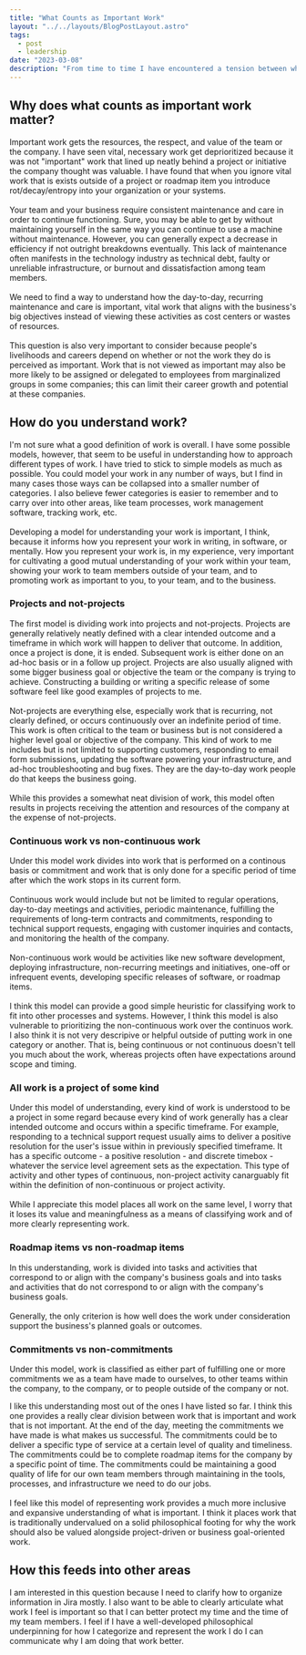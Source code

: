 ```yaml
---
title: "What Counts as Important Work"
layout: "../../layouts/BlogPostLayout.astro"
tags:
  - post
  - leadership
date: "2023-03-08"
description: "From time to time I have encountered a tension between what is considered important work. In my experience, work tied to a formal project or to business goals is often deemed important work, and other vital work is de-emphasized. We still need to honor and respect the vital day-to-day work teams do to keep the lights on."
---
```


## Why does what counts as important work matter?
Important work gets the resources, the respect, and value of the team or the company. I have seen vital, necessary work get deprioritized because it was not "important" work that lined up neatly behind a project or initiative the company thought was valuable. I have found that when you ignore vital work that is exists outside of a project or roadmap item you introduce rot/decay/entropy into your organization or your systems.\
\
Your team and your business require consistent maintenance and care in order to continue functioning. Sure, you may be able to get by without maintaining yourself in the same way you can continue to use a machine without maintenance. However, you can generally expect a decrease in efficiency if not outright breakdowns eventually. This lack of maintenance often manifests in the technology industry as technical debt, faulty or unreliable infrastructure, or burnout and dissatisfaction among team members.\
\
We need to find a way to understand how the day-to-day, recurring maintenance and care is important, vital work that aligns with the business's big objectives instead of viewing these activities as cost centers or wastes of resources.\
\
This question is also very important to consider because people's livelihoods and careers depend on whether or not the work they do is perceived as important. Work that is not viewed as important may also be more likely to be assigned or delegated to employees from marginalized groups in some companies; this can limit their career growth and potential at these companies.

## How do you understand work?
I'm not sure what a good definition of work is overall. I have some possible models, however, that seem to be useful in understanding how to approach different types of work. I have tried to stick to simple models as much as possible. You could model your work in any number of ways, but I find in many cases those ways can be collapsed into a smaller number of categories. I also believe fewer categories is easier to remember and to carry over into other areas, like team processes, work management software, tracking work, etc.\
\
Developing a model for understanding your work is important, I think, because it informs how you represent your work in writing, in software, or mentally. How you represent your work is, in my experience, very important for cultivating a good mutual understanding of your work within your team, showing your work to team members outside of your team, and to promoting work as important to you, to your team, and to the business.

### Projects and not-projects
The first model is dividing work into projects and not-projects. Projects are generally relatively neatly defined with a clear intended outcome and a timeframe in which work will happen to deliver that outcome. In addition, once a project is done, it is ended. Subsequent work is either done on an ad-hoc basis or in a follow up project. Projects are also usually aligned with some bigger business goal or objective the team or the company is trying to achieve. Constructing a building or writing a specific release of some software feel like good examples of projects to me.\
\
Not-projects are everything else, especially work that is recurring, not clearly defined, or occurs continuously over an indefinite period of time. This work is often critical to the team or business but is not considered a higher level goal or objective of the company. This kind of work to me includes but is not limited to supporting customers, responding to email form submissions, updating the software powering your infrastructure, and ad-hoc troubleshooting and bug fixes. They are the day-to-day work people do that keeps the business going.\
\
While this provides a somewhat neat division of work, this model often results in projects receiving the attention and resources of the company at the expense of not-projects.

### Continuous work vs non-continuous work
Under this model work divides into work that is performed on a continous basis or commitment and work that is only done for a specific period of time after which the work stops in its current form.\
\
Continuous work would include but not be limited to regular operations, day-to-day meetings and activities, periodic maintenance, fulfilling the requirements of long-term contracts and commitments, responding to technical support requests, engaging with customer inquiries and contacts, and monitoring the health of the company.\
\
Non-continuous work would be activities like new software development, deploying infrastructure, non-recurring meetings and initiatives, one-off or infrequent events, developing specific releases of software, or roadmap items.\
\
I think this model can provide a good simple heuristic for classifying work to fit into other processes and systems. However, I think this model is also vulnerable to prioritizing the non-continuous work over the continuos work. I also think it is not very descripive or helpful outside of putting work in one category or another. That is, being continuous or not continuous doesn't tell you much about the work, whereas projects often have expectations around scope and timing.

### All work is a project of some kind
Under this model of understanding, every kind of work is understood to be a project in some regard because every kind of work generally has a clear intended outcome and occurs within a specific timeframe. For example, responding to a technical support request usually aims to deliver a positive resolution for the user's issue within in previously specified timeframe. It has a specific outcome - a positive resolution - and discrete timebox - whatever the service level agreement sets as the expectation. This type of activity and other types of continuous, non-project activity  canarguably fit within the definition of non-continuous or project activity.\
\
While I appreciate this model places all work on the same level, I worry that it loses its value and meaningfulness as a means of classifying work and of more clearly representing work.
### Roadmap items vs non-roadmap items
In this understanding, work is divided into tasks and activities that correspond to or align with the company's business goals and into tasks and activities that do not correspond to or align with the company's business goals.\
\
Generally, the only criterion is how well does the work under consideration support the business's planned goals or outcomes.

### Commitments vs non-commitments
Under this model, work is classified as either part of fulfilling one or more commitments we as a team have made to ourselves, to other teams within the company, to the company, or to people outside of the company or not.

I like this understanding most out of the ones I have listed so far. I think this one provides a really clear division between work that is important and work that is not important. At the end of the day, meeting the commitments we have made is what makes us successful. The commitments could be to deliver a specific type of service at a certain level of quality and timeliness. The commitments could be to complete roadmap items for the company by a specific point of time. The commitments could be maintaining a good quality of life for our own team members through maintaining in the tools, processes, and infrastructure we need to do our jobs.\
\
I feel like this model of representing work provides a much more inclusive and expansive understanding of what is important. I think it places work that is traditionally undervalued on a solid philosophical footing for why the work should also be valued alongside project-driven or business goal-oriented work.

## How this feeds into other areas
I am interested in this question because I need to clarify how to organize information in Jira mostly. I also want to be able to clearly articulate what work I feel is important so that I can better protect my time and the time of my team members. I feel if I have a well-developed philosophical underpinning for how I categorize and represent the work I do I can communicate why I am doing that work better.